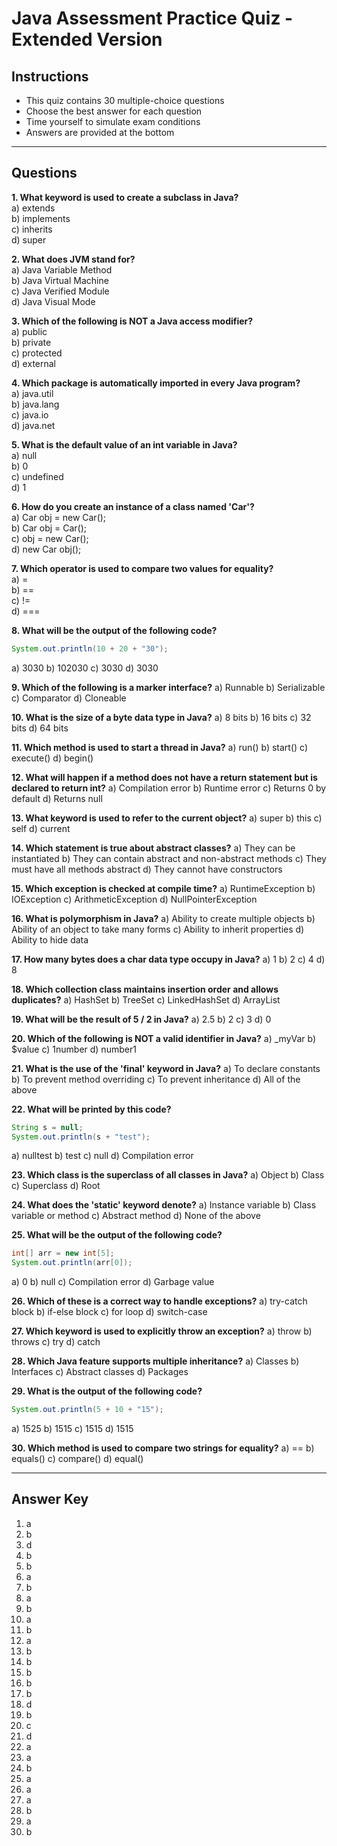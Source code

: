 # Java Assessment Practice Quiz - Extended Version

## Instructions
- This quiz contains 30 multiple-choice questions
- Choose the best answer for each question
- Time yourself to simulate exam conditions
- Answers are provided at the bottom

---

## Questions

**1. What keyword is used to create a subclass in Java?**  
a) extends  
b) implements  
c) inherits  
d) super

**2. What does JVM stand for?**  
a) Java Variable Method  
b) Java Virtual Machine  
c) Java Verified Module  
d) Java Visual Mode

**3. Which of the following is NOT a Java access modifier?**  
a) public  
b) private  
c) protected  
d) external

**4. Which package is automatically imported in every Java program?**  
a) java.util  
b) java.lang  
c) java.io  
d) java.net

**5. What is the default value of an int variable in Java?**  
a) null  
b) 0  
c) undefined  
d) 1

**6. How do you create an instance of a class named 'Car'?**  
a) Car obj = new Car();  
b) Car obj = Car();  
c) obj = new Car();  
d) new Car obj();

**7. Which operator is used to compare two values for equality?**  
a) =  
b) ==  
c) !=  
d) ===

**8. What will be the output of the following code?**  
```java
System.out.println(10 + 20 + "30");
````

a) 3030
b) 102030
c) 3030
d) 3030

**9. Which of the following is a marker interface?**
a) Runnable
b) Serializable
c) Comparator
d) Cloneable

**10. What is the size of a byte data type in Java?**
a) 8 bits
b) 16 bits
c) 32 bits
d) 64 bits

**11. Which method is used to start a thread in Java?**
a) run()
b) start()
c) execute()
d) begin()

**12. What will happen if a method does not have a return statement but is declared to return int?**
a) Compilation error
b) Runtime error
c) Returns 0 by default
d) Returns null

**13. What keyword is used to refer to the current object?**
a) super
b) this
c) self
d) current

**14. Which statement is true about abstract classes?**
a) They can be instantiated
b) They can contain abstract and non-abstract methods
c) They must have all methods abstract
d) They cannot have constructors

**15. Which exception is checked at compile time?**
a) RuntimeException
b) IOException
c) ArithmeticException
d) NullPointerException

**16. What is polymorphism in Java?**
a) Ability to create multiple objects
b) Ability of an object to take many forms
c) Ability to inherit properties
d) Ability to hide data

**17. How many bytes does a char data type occupy in Java?**
a) 1
b) 2
c) 4
d) 8

**18. Which collection class maintains insertion order and allows duplicates?**
a) HashSet
b) TreeSet
c) LinkedHashSet
d) ArrayList

**19. What will be the result of 5 / 2 in Java?**
a) 2.5
b) 2
c) 3
d) 0

**20. Which of the following is NOT a valid identifier in Java?**
a) \_myVar
b) \$value
c) 1number
d) number1

**21. What is the use of the 'final' keyword in Java?**
a) To declare constants
b) To prevent method overriding
c) To prevent inheritance
d) All of the above

**22. What will be printed by this code?**

```java
String s = null;
System.out.println(s + "test");
```

a) nulltest
b) test
c) null
d) Compilation error

**23. Which class is the superclass of all classes in Java?**
a) Object
b) Class
c) Superclass
d) Root

**24. What does the 'static' keyword denote?**
a) Instance variable
b) Class variable or method
c) Abstract method
d) None of the above

**25. What will be the output of the following code?**

```java
int[] arr = new int[5];
System.out.println(arr[0]);
```

a) 0
b) null
c) Compilation error
d) Garbage value

**26. Which of these is a correct way to handle exceptions?**
a) try-catch block
b) if-else block
c) for loop
d) switch-case

**27. Which keyword is used to explicitly throw an exception?**
a) throw
b) throws
c) try
d) catch

**28. Which Java feature supports multiple inheritance?**
a) Classes
b) Interfaces
c) Abstract classes
d) Packages

**29. What is the output of the following code?**

```java
System.out.println(5 + 10 + "15");
```

a) 1525
b) 1515
c) 1515
d) 1515

**30. Which method is used to compare two strings for equality?**
a) ==
b) equals()
c) compare()
d) equal()

---

## Answer Key

1. a
2. b
3. d
4. b
5. b
6. a
7. b
8. a
9. b
10. a
11. b
12. a
13. b
14. b
15. b
16. b
17. b
18. d
19. b
20. c
21. d
22. a
23. a
24. b
25. a
26. a
27. a
28. b
29. a
30. b

```
